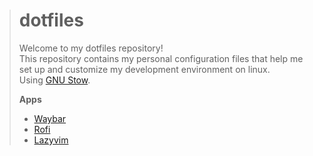 > # **dotfiles**
>
> Welcome to my dotfiles repository!  
> This repository contains my personal configuration files that help me set up and customize my development environment on linux.  
> Using [GNU Stow](https://www.gnu.org/software/stow/).
>
> **Apps**
>
> - [Waybar](https://github.com/Alexays/Waybar)
> - [Rofi](https://github.com/davatorium/rofi)
> - [Lazyvim](http://www.lazyvim.org/)
